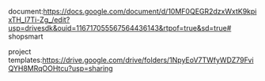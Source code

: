 document:https://docs.google.com/document/d/10MF0QEGR2dzxWxtK9kpixTH_I7Ti-Zg_/edit?usp=drivesdk&ouid=116717055567564436143&rtpof=true&sd=true# shopsmart

project templates:https://drive.google.com/drive/folders/1NpyEoV7TWfyWDZ79FviQYH8MRqOOHtcu?usp=sharing
